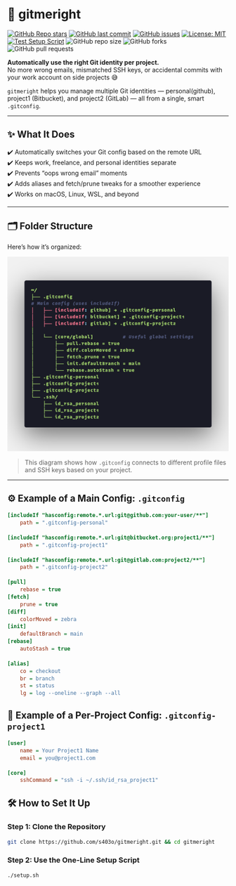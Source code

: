 # 🧠 gitmeright

[![GitHub Repo stars](https://img.shields.io/github/stars/s403o/gitmeright?style=social)](https://github.com/s403o/gitmeright/stargazers)
[![GitHub last commit](https://img.shields.io/github/last-commit/s403o/gitmeright)](https://github.com/s403o/gitmeright/commits/main)
[![GitHub issues](https://img.shields.io/github/issues/s403o/gitmeright)](https://github.com/s403o/gitmeright/issues)
[![License: MIT](https://img.shields.io/badge/License-MIT-yellow.svg)](https://opensource.org/licenses/MIT)
[![Test Setup Script](https://github.com/s403o/gitmeright/actions/workflows/test-setup.yml/badge.svg)](https://github.com/s403o/gitmeright/actions/workflows/test-setup.yml)
![GitHub repo size](https://img.shields.io/github/repo-size/s403o/gitmeright)
![GitHub forks](https://img.shields.io/github/forks/s403o/gitmeright?style=social)
![GitHub pull requests](https://img.shields.io/github/issues-pr/s403o/gitmeright)

**Automatically use the right Git identity per project.**  
No more wrong emails, mismatched SSH keys, or accidental commits with your work account on side projects 😅

`gitmeright` helps you manage multiple Git identities — personal(github), project1 (Bitbucket), and project2 (GitLab) — all from a single, smart `.gitconfig`.

---

## ✨ What It Does

✔️ Automatically switches your Git config based on the remote URL  
✔️ Keeps work, freelance, and personal identities separate  
✔️ Prevents “oops wrong email” moments  
✔️ Adds aliases and fetch/prune tweaks for a smoother experience  
✔️ Works on macOS, Linux, WSL, and beyond

---

## 🗂️ Folder Structure

Here’s how it’s organized:

![Git config layout tree](structure.png)

> This diagram shows how `.gitconfig` connects to different profile files and SSH keys based on your project.

---

## ⚙️ Example of a Main Config: `.gitconfig`

```ini
[includeIf "hasconfig:remote.*.url:git@github.com:your-user/**"]
    path = ".gitconfig-personal"

[includeIf "hasconfig:remote.*.url:git@bitbucket.org:project1/**"]
    path = ".gitconfig-project1"

[includeIf "hasconfig:remote.*.url:git@gitlab.com:project2/**"]
    path = ".gitconfig-project2"

[pull]
    rebase = true
[fetch]
    prune = true
[diff]
    colorMoved = zebra
[init]
    defaultBranch = main
[rebase]
    autoStash = true

[alias]
    co = checkout
    br = branch
    st = status
    lg = log --oneline --graph --all
```

## 🔧 Example of a Per-Project Config: `.gitconfig-project1`

```ini
[user]
    name = Your Project1 Name
    email = you@project1.com

[core]
    sshCommand = "ssh -i ~/.ssh/id_rsa_project1"
```

## 🛠 How to Set It Up

### Step 1: Clone the Repository

```bash
git clone https://github.com/s403o/gitmeright.git && cd gitmeright
```

### Step 2: Use the One-Line Setup Script

```bash
./setup.sh
```
